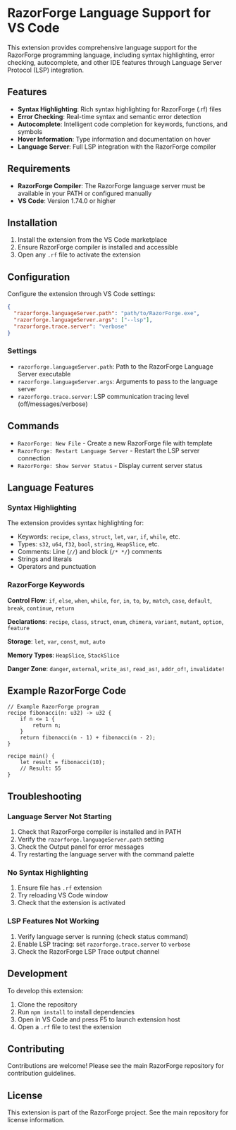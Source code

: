 # RazorForge Language Support for VS Code

This extension provides comprehensive language support for the RazorForge programming language, including syntax highlighting, error checking, autocomplete, and other IDE features through Language Server Protocol (LSP) integration.

## Features

- **Syntax Highlighting**: Rich syntax highlighting for RazorForge (.rf) files
- **Error Checking**: Real-time syntax and semantic error detection
- **Autocomplete**: Intelligent code completion for keywords, functions, and symbols
- **Hover Information**: Type information and documentation on hover
- **Language Server**: Full LSP integration with the RazorForge compiler

## Requirements

- **RazorForge Compiler**: The RazorForge language server must be available in your PATH or configured manually
- **VS Code**: Version 1.74.0 or higher

## Installation

1. Install the extension from the VS Code marketplace
2. Ensure RazorForge compiler is installed and accessible
3. Open any `.rf` file to activate the extension

## Configuration

Configure the extension through VS Code settings:

```json
{
  "razorforge.languageServer.path": "path/to/RazorForge.exe",
  "razorforge.languageServer.args": ["--lsp"],
  "razorforge.trace.server": "verbose"
}
```

### Settings

- `razorforge.languageServer.path`: Path to the RazorForge Language Server executable
- `razorforge.languageServer.args`: Arguments to pass to the language server
- `razorforge.trace.server`: LSP communication tracing level (off/messages/verbose)

## Commands

- `RazorForge: New File` - Create a new RazorForge file with template
- `RazorForge: Restart Language Server` - Restart the LSP server connection
- `RazorForge: Show Server Status` - Display current server status

## Language Features

### Syntax Highlighting

The extension provides syntax highlighting for:
- Keywords: `recipe`, `class`, `struct`, `let`, `var`, `if`, `while`, etc.
- Types: `s32`, `u64`, `f32`, `bool`, `string`, `HeapSlice`, etc.
- Comments: Line (`//`) and block (`/* */`) comments
- Strings and literals
- Operators and punctuation

### RazorForge Keywords

**Control Flow**: `if`, `else`, `when`, `while`, `for`, `in`, `to`, `by`, `match`, `case`, `default`, `break`, `continue`, `return`

**Declarations**: `recipe`, `class`, `struct`, `enum`, `chimera`, `variant`, `mutant`, `option`, `feature`

**Storage**: `let`, `var`, `const`, `mut`, `auto`

**Memory Types**: `HeapSlice`, `StackSlice`

**Danger Zone**: `danger`, `external`, `write_as!`, `read_as!`, `addr_of!`, `invalidate!`

## Example RazorForge Code

```razorforge
// Example RazorForge program
recipe fibonacci(n: u32) -> u32 {
    if n <= 1 {
        return n;
    }
    return fibonacci(n - 1) + fibonacci(n - 2);
}

recipe main() {
    let result = fibonacci(10);
    // Result: 55
}
```

## Troubleshooting

### Language Server Not Starting

1. Check that RazorForge compiler is installed and in PATH
2. Verify the `razorforge.languageServer.path` setting
3. Check the Output panel for error messages
4. Try restarting the language server with the command palette

### No Syntax Highlighting

1. Ensure file has `.rf` extension
2. Try reloading VS Code window
3. Check that the extension is activated

### LSP Features Not Working

1. Verify language server is running (check status command)
2. Enable LSP tracing: set `razorforge.trace.server` to `verbose`
3. Check the RazorForge LSP Trace output channel

## Development

To develop this extension:

1. Clone the repository
2. Run `npm install` to install dependencies
3. Open in VS Code and press F5 to launch extension host
4. Open a `.rf` file to test the extension

## Contributing

Contributions are welcome! Please see the main RazorForge repository for contribution guidelines.

## License

This extension is part of the RazorForge project. See the main repository for license information.